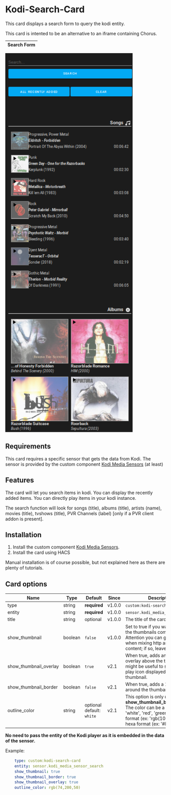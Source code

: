 # Kodi-Search-Card

This card displays a search form to query the kodi entity.

This card is intented to be an alternative to an iframe containing Chorus.

| Search Form |
| ---- |
<img src="https://raw.githubusercontent.com/jtbgroup/kodi-search-card/master/assets/search_result_v3.1.png" alt="Search Form" width="400"/> 

## Requirements

This card requires a specific sensor that gets the data from Kodi. The sensor is provided by the custom component [Kodi Media Sensors](https://github.com/jtbgroup/kodi-media-sensors) (at least)

## Features

The card will let you search items in kodi.
You can display the recently added items.
You can directly play items in your kodi instance.

The search function will look for songs (title), albums (title), artists (name), movies (title), tvshows (title), PVR Channels (label) [only if a PVR client addon is present].

## Installation

1. Install the custom component [Kodi Media Sensors](https://github.com/jtbgroup/kodi-media-sensors).
2. Install the card using HACS

Manual installation is of course possible, but not explained here as there are plenty of tutorials.

## Card options

| Name | Type | Default | Since | Description |
|------|------|---------|-------|-------------|
| type | string	| **required** | v1.0.0 | `custom:kodi-search-card` |
| entity | string | **required** | v1.0.0 |  `sensor.kodi_media_sensor_search` |
| title | string | optional | v1.0.0 | The title of the card |
| show_thumbnail | boolean | `false` | v1.0.0 | Set to true if you want to show the thumbnails coming from kodi. Attention you can get problems when mixing http and https content; if so, leave it to false. |
| show_thumbnail_overlay| boolean | `true` | v2.1 | When true, adds an lightgrey overlay above the thumbnail; this might be useful to see better the play icon displayed above the thumbnail.
| show_thumbnail_border | boolean | `false` | v2.1 | When true, adds a 1px border around the thumbanils.
| outline_color | string | optional<br/>default: `white` | v2.1 | This option is only used when **show_thumbnail_border** is true. The color can be a string (ex: 'white', 'red', 'green', ... ), rgb format (ex: 'rgb(10, 12, 250)') or hexa format (ex: '#EE22FF').

**No need to pass the entity of the Kodi player as it is embedded in the data of the sensor.**

Example:

``` yaml
    type: custom:kodi-search-card
    entity: sensor.kodi_media_sensor_search
    show_thumbnail: true
    show_thumbnail_border: true
    show_thumbnail_overlay: true
    outline_color: rgb(74,200,50)
```
